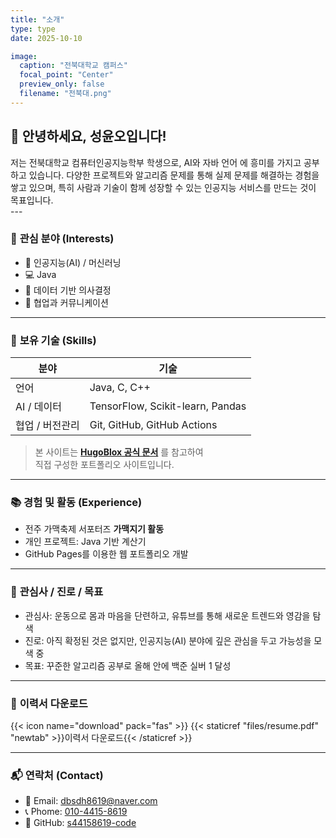 ```yaml
---
title: "소개"
type: type
date: 2025-10-10

image:
  caption: "전북대학교 캠퍼스"
  focal_point: "Center"
  preview_only: false
  filename: "전북대.png"
---
```


## 👋 안녕하세요, 성윤오입니다!

<div class="justify-text">
저는 전북대학교 컴퓨터인공지능학부 학생으로,  
AI와 자바 언어 에 흥미를 가지고 공부하고 있습니다.  
다양한 프로젝트와 알고리즘 문제를 통해 실제 문제를 해결하는 경험을 쌓고 있으며,  
특히 사람과 기술이 함께 성장할 수 있는 인공지능 서비스를 만드는 것이 목표입니다.
</div>
---

### 🎯 **관심 분야 (Interests)**

- 🤖 인공지능(AI) / 머신러닝
- 💻 Java
- 💬 데이터 기반 의사결정
- 🧩 협업과 커뮤니케이션

---

### 🧠 **보유 기술 (Skills)**

| 분야            | 기술                             |
| --------------- | -------------------------------- |
| 언어            | Java, C, C++                     |
| AI / 데이터     | TensorFlow, Scikit-learn, Pandas |
| 협업 / 버전관리 | Git, GitHub, GitHub Actions      |

> 본 사이트는 **[HugoBlox 공식 문서](https://docs.hugoblox.com/tutorial)** 를 참고하여  
> 직접 구성한 포트폴리오 사이트입니다.

---

### 📚 **경험 및 활동 (Experience)**

- 전주 가맥축제 서포터즈 **가맥지기 활동**
- 개인 프로젝트: Java 기반 계산기
- GitHub Pages를 이용한 웹 포트폴리오 개발

---

### 🎯 **관심사 / 진로 / 목표**

- 관심사: 운동으로 몸과 마음을 단련하고, 유튜브를 통해 새로운 트렌드와 영감을 탐색
- 진로: 아직 확정된 것은 없지만, 인공지능(AI) 분야에 깊은 관심을 두고 가능성을 모색 중
- 목표: 꾸준한 알고리즘 공부로 올해 안에 백준 실버 1 달성

---

### 🧾 **이력서 다운로드**

{{< icon name="download" pack="fas" >}} {{< staticref "files/resume.pdf" "newtab" >}}이력서 다운로드{{< /staticref >}}

---

### 📬 **연락처 (Contact)**

- 📧 Email: [dbsdh8619@naver.com](mailto:dbsdh8619@naver.com)
- 📞 Phome: [010-4415-8619](tel:01044158619)
- 🔗 GitHub: [s44158619-code](https://github.com/s44158619-code)
